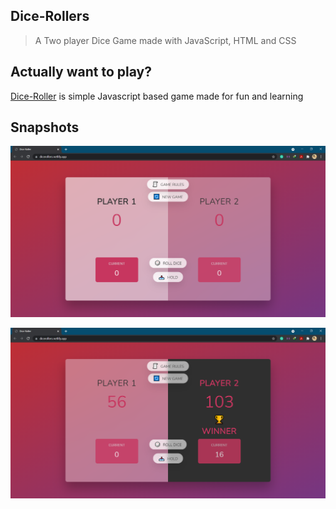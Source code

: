 ## Dice-Rollers
> A Two player Dice Game made with JavaScript, HTML and CSS

## Actually want to play?
[Dice-Roller](https://dicerollers.netlify.app/) is simple Javascript based game made for fun and learning

## Snapshots

![](output/ss1.PNG)

![](output/ss2.PNG)
